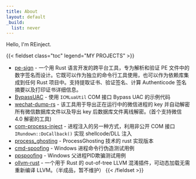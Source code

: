 ```yaml
---
title: About
layout: default
_build:
  list: never
---
```


Hello, I'm REinject.

{{< fieldset class="toc" legend="MY PROJECTS" >}}
- [pe-sign](https://github.com/0xlane/pe-sign) - 一个用 Rust 语言开发的跨平台工具，专为解析和验证 PE 文件中的数字签名而设计。它既可以作为独立的命令行工具使用，也可以作为依赖库集成到任何 Rust 项目中。支持提取证书、验证签名、计算 Authenticode 签名摘要以及打印证书详细信息。
- [BypassUAC](https://github.com/0xlane/BypassUAC) - 使用 `ICMLuaUtil` COM 接口 Bypass UAC 的示例代码
- [wechat-dump-rs](https://github.com/0xlane/wechat-dump-rs) - 该工具用于导出正在运行中的微信进程的 key 并自动解密所有微信数据库文件以及导出 key 后数据库文件离线解密。(首个支持微信 4.0 解密的工具)
- [com-process-inject](https://github.com/0xlane/com-process-inject) - 进程注入的另一种方式，利用非公开 COM 接口 `IRundown::DoCallback()` 实现 shellcode/DLL 注入
- [process_ghosting](https://github.com/0xlane/process_ghosting) - ProcessGhosting 技术的 rust 实现版本
- [cmd-spoofing](https://github.com/0xlane/cmd-spoofing) - Windows 进程命令行伪造测试用例
- [ppspoofing](https://github.com/0xlane/ppspoofing) - Windows 父进程PID欺骗测试用例
- [ollvm-rust](https://github.com/0xlane/ollvm-rust) - 一个用于 Rust 的 out-of-tree LLVM 混淆插件，可动态加载无需重新编译 LLVM。（半成品，暂不维护）
{{< /fieldset >}}

